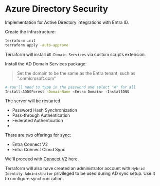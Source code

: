 # Azure Directory Security

Implementation for Active Directory integrations with Entra ID.

Create the infrastructure:

```sh
terraform init
terraform apply -auto-approve
```

Terraform will install `AD-Domain-Services` via custom scripts extension.

Install the AD Domain Services package:

> Set the domain to be the same as the Entra tenant, such as "<domain>.onmicrosoft.com"

```sh
# You'll need to type in the password and select "A" for all
Install-ADDSForest -DomainName <Entra Domain> -InstallDNS
```

The server will be restarted.

- Password Hash Synchronization
- Pass-through Authentication
- Federated Authentication
-

There are two offerings for sync:

- Entra Connect V2
- Entra Connect Cloud Sync

We'll proceed with [Connect V2][3] here.

Terraform will also have created an administrator account with `Hybrid Identity Administrator` privileged to be used during AD sync setup. Use it to configure synchronization.


[1]: https://www.dell.com/support/kbdoc/en-us/000121955/installing-active-directory-domain-services-and-promoting-the-server-to-a-domain-controller
[2]: https://learn.microsoft.com/en-us/entra/identity/hybrid/cloud-sync/what-is-cloud-sync
[3]: https://www.microsoft.com/en-us/download/details.aspx?id=47594
